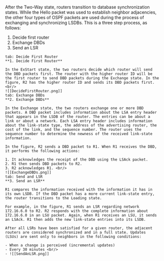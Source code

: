 After the Two-Way state, routers transition to database synchronization states. While the Hello packet was used to establish neighbor adjacencies, the other four types of OSPF packets are used during the process of exchanging and synchronizing LSDBs. This is a three step process, as follows:

1. Decide first router
2. Exchange DBDs
3. Send an LSR

````tabs
tab: Decide First Router
**1. Decide First Router**

In the ExStart state, the two routers decide which router will send the DBD packets first. The router with the higher router ID will be the first router to send DBD packets during the Exchange state. In the figure, R2 has the higher router ID and sends its DBD packets first. <br/>
![[DecideFirstRouter.png]]
tab: Exchange DBDs
**2. Exchange DBDs**

In the Exchange state, the two routers exchange one or more DBD packets. A DBD packet includes information about the LSA entry header that appears in the LSDB of the router. The entries can be about a link or about a network. Each LSA entry header includes information about the link-state type, the address of the advertising router, the cost of the link, and the sequence number. The router uses the sequence number to determine the newness of the received link-state information.

In the figure, R2 sends a DBD packet to R1. When R1 receives the DBD, it performs the following actions:

1. It acknowledges the receipt of the DBD using the LSAck packet.
2. R1 then sends DBD packets to R2.
3. R2 acknowledges R1. <br/>
![[ExchangeDBDs.png]]
tab: Send and LSR
**3. Send an LSR**

R1 compares the information received with the information it has in its own LSDB. If the DBD packet has a more current link-state entry, the router transitions to the Loading state.

For example, in the figure, R1 sends an LSR regarding network 172.16.6.0 to R2. R2 responds with the complete information about 172.16.6.0 in an LSU packet. Again, when R1 receives an LSU, it sends an LSAck. R1 then adds the new link-state entries into its LSDB.

After all LSRs have been satisfied for a given router, the adjacent routers are considered synchronized and in a full state. Updates (LSUs) are sent only to neighbors in the following conditions:

- When a change is perceived (incremental updates)
- Every 30 minutes <br/>
- ![[SendAnLSR.png]]

````